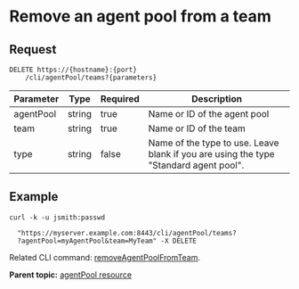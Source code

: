 # Remove an agent pool from a team

## Request

```
DELETE https://{hostname}:{port}
    /cli/agentPool/teams?{parameters}

```

|Parameter|Type|Required|Description|
|---------|----|--------|-----------|
|agentPool|string|true|Name or ID of the agent pool|
|team|string|true|Name or ID of the team|
|type|string|false|Name of the type to use. Leave blank if you are using the type "Standard agent pool".|

## Example

```
curl -k -u jsmith:passwd 
   
  "https://myserver.example.com:8443/cli/agentPool/teams?
  ?agentPool=myAgentPool&team=MyTeam" -X DELETE
```

Related CLI command: [removeAgentPoolFromTeam](udclient_removeagentpoolfromteam.md).

**Parent topic:** [agentPool resource](../../com.ibm.udeploy.api.doc/topics/rest_cli_agentpool.md)

